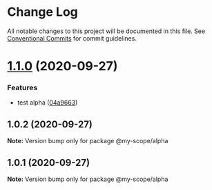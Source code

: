 # Change Log

All notable changes to this project will be documented in this file.
See [Conventional Commits](https://conventionalcommits.org) for commit guidelines.

# [1.1.0](https://github.com/zhangaz1/lerna-conventional-commits-example/compare/@my-scope/alpha@1.0.2...@my-scope/alpha@1.1.0) (2020-09-27)


### Features

* test alpha ([04a9663](https://github.com/zhangaz1/lerna-conventional-commits-example/commit/04a9663eeab2a28e443797a504deadca90f6570e))





## 1.0.2 (2020-09-27)

**Note:** Version bump only for package @my-scope/alpha





## 1.0.1 (2020-09-27)

**Note:** Version bump only for package @my-scope/alpha
